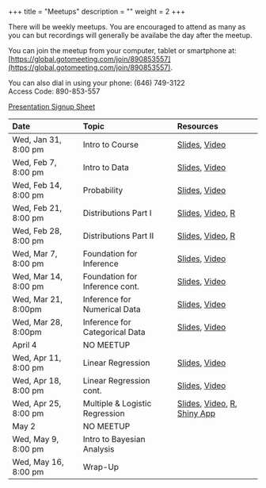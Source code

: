 +++
title = "Meetups"
description = ""
weight = 2
+++


There will be weekly meetups. You are encouraged to attend as many as you can but recordings will generally be availabe the day after the meetup.

You can join the meetup from your computer, tablet or smartphone at: [https://global.gotomeeting.com/join/890853557](https://global.gotomeeting.com/join/890853557).

You can also dial in using your phone: (646) 749-3122  
Access Code: 890-853-557


[Presentation Signup Sheet](https://docs.google.com/spreadsheets/d/16Zs__YKL76-WGqPtK_1srIOsWlI8mOmRMwmczgHLCPU/edit?usp=sharing)


Date                 | Topic                           | Resources |
:--------------------|:--------------------------------|:----------|
Wed, Jan 31, 8:00 pm | Intro to Course                 | [Slides](/slides/2018-01-31-Intro_to_Course.html), [Video](https://youtu.be/sx210soWEg0)
Wed, Feb 7, 8:00 pm  | Intro to Data                   | [Slides](/slides/2018-02-07-Intro_to_Data.html), [Video](https://youtu.be/p7vX2S7LVv4)
Wed, Feb 14, 8:00 pm | Probability                     | [Slides](/slides/2018-02-14-Probability.html), [Video](https://youtu.be/nWsa-k3vYpg)
Wed, Feb 21, 8:00 pm | Distributions Part I            | [Slides](/slides/2018-02-21-Distributions.html), [Video](https://youtu.be/099Jh0oUm9w), [R](https://github.com/jbryer/DATA606Spring2018/blob/master/R/2018-02-21.R)
Wed, Feb 28, 8:00 pm | Distributions Part II           | [Slides](/slides/2018-02-28-Distributions2.html), [Video](https://youtu.be/nYmikQEdW2Y), [R](https://github.com/jbryer/DATA606Spring2018/blob/master/R/2018-02-28.R)
Wed, Mar 7, 8:00 pm  | Foundation for Inference        | [Slides](/slides/2018-03-07-Foundation_for_Inference.html), [Video](https://youtu.be/EIN-LPgcnZE)
Wed, Mar 14, 8:00 pm | Foundation for Inference cont.  | [Slides](/slides/2018-03-14-Foundation_for_Inference2.html), [Video](https://youtu.be/Z19WnnoMRT8)
Wed, Mar 21, 8:00pm  | Inference for Numerical Data    | [Slides](/slides/2018-03-21-Inference_for_Numerical_Data.html), [Video](https://youtu.be/p2UUfBFMPAw)
Wed, Mar 28, 8:00pm  | Inference for Categorical Data  | [Slides](/slides/2018-03-28-Inference_for_Categorical_Data.html), [Video](https://youtu.be/et1Ml2gHlwE)
April 4              | NO MEETUP                       | 
Wed, Apr 11, 8:00 pm | Linear Regression               | [Slides](/slides/2018-04-11-Linear_Regression.html), [Video](https://youtu.be/glupW3GCu6Y)
Wed, Apr 18, 8:00 pm | Linear Regression cont.         | [Slides](/slides/2018-04-18-Linear_Regression2.html), [Video](https://youtu.be/Oc1HlGzzlDs)
Wed, Apr 25, 8:00 pm | Multiple & Logistic Regression  | [Slides](/slides/2018-04-25-Multiple_Regression.html), [Video](https://youtu.be/RKVu0AQkKGU), [R](https://github.com/jbryer/DATA606Spring2018/blob/master/R/2018-04-25.R), [Shiny App](https://shiny.rit.albany.edu/stat/mod2/)
May 2                | NO MEETUP                       | 
Wed, May 9, 8:00 pm  | Intro to Bayesian Analysis      | 
Wed, May 16, 8:00 pm | Wrap-Up                         | 


